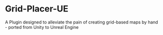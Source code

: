 # Grid-Placer-UE
A Plugin designed to alleviate the pain of creating grid-based maps by hand - ported from Unity to Unreal Engine
